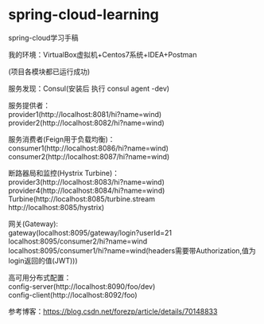 # spring-cloud-learning
spring-cloud学习手稿

我的环境：VirtualBox虚拟机+Centos7系统+IDEA+Postman

(项目各模块都已运行成功)

服务发现：Consul(安装后 执行 consul agent -dev)

服务提供者：  
    provider1(http://localhost:8081/hi?name=wind)  
    provider2(http://localhost:8082/hi?name=wind)

服务消费者(Feign用于负载均衡)：  
    consumer1(http://localhost:8086/hi?name=wind)  
    consumer2(http://localhost:8087/hi?name=wind)

断路器局和监控(Hystrix Turbine)：  
    provider3(http://localhost:8083/hi?name=wind)
    provider4(http://localhost:8084/hi?name=wind)
    Turbine(http://localhost:8085/turbine.stream  
            http://localhost:8085/hystrix)

网关(Gateway):  
    gateway(localhost:8095/gateway/login?userId=21  
            localhost:8095/consumer2/hi?name=wind  
            localhost:8095/consumer1/hi?name=wind(headers需要带Authorization,值为login返回的值(JWT)))

高可用分布式配置：  
    config-server(http://localhost:8090/foo/dev)  
    config-client(http://localhost:8092/foo)
    
参考博客：https://blog.csdn.net/forezp/article/details/70148833